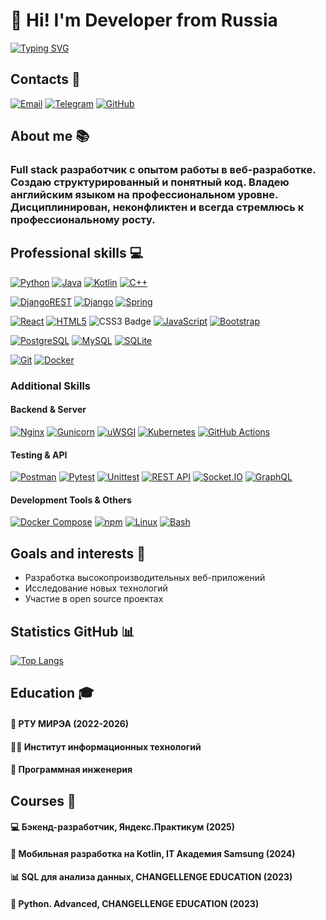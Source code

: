 # 👋 Hi! I'm Developer from Russia

[![Typing SVG](https://readme-typing-svg.herokuapp.com?font=Poppins&weight=600&size=25&pause=1000&color=1901BB&background=5A9DFF00&vCenter=true&width=435&height=35&lines=Full+Stack+Developer)](https://github.com/MishaAstanin)

## Contacts 📱
[![Email](https://img.shields.io/badge/Gmail-D14836.svg?style=for-the-badge&logo=gmail&logoColor=white)](mailto:misha100904@gmail.com)
[![Telegram](https://img.shields.io/badge/Telegram-2CA5E0.svg?style=for-the-badge&logo=telegram&logoColor=white)](https://t.me/MishaAstanin)
[![GitHub](https://img.shields.io/badge/GitHub-100000.svg?style=for-the-badge&logo=github&logoColor=white)](https://github.com/MishaAstanin)

## About me 📚
### Full stack разработчик с опытом работы в веб-разработке. Создаю структурированный и понятный код. Владею английским языком на профессиональном уровне. Дисциплинирован, неконфликтен и всегда стремлюсь к профессиональному росту.

## Professional skills 💻

[![Python](https://img.shields.io/badge/python-%2314354C.svg?style=for-the-badge&logo=python&logoColor=white)]()
[![Java](https://img.shields.io/badge/java-%23ED8B00.svg?style=for-the-badge&logo=openjdk&logoColor=white)]()
[![Kotlin](https://img.shields.io/badge/kotlin-%237F52FF.svg?style=for-the-badge&logo=kotlin&logoColor=white)]()
[![C++](https://img.shields.io/badge/c++-%2300599C.svg?style=for-the-badge&logo=c%2B%2B&logoColor=white)]()

[![DjangoREST](https://img.shields.io/badge/DJANGO-REST-ff1709?style=for-the-badge&logo=django&logoColor=white&color=ff1709&labelColor=gray)]()
[![Django](https://img.shields.io/badge/django-%23092E20.svg?style=for-the-badge&logo=django&logoColor=white)]()
[![Spring](https://img.shields.io/badge/spring-%236DB33F.svg?style=for-the-badge&logo=spring&logoColor=white)]()

[![React](https://img.shields.io/badge/react-%2320232a.svg?style=for-the-badge&logo=react&logoColor=%2361DAFB)]()
[![HTML5](https://img.shields.io/badge/html5-%23E34F26.svg?style=for-the-badge&logo=html5&logoColor=white)]()
![CSS3 Badge](https://img.shields.io/badge/css3-%231572B6.svg?style=for-the-badge&logo=css3&logoColor=white)
[![JavaScript](https://img.shields.io/badge/javascript-F7DF1E.svg?style=for-the-badge&logo=javascript&logoColor=black)]()
[![Bootstrap](https://img.shields.io/badge/bootstrap-%23563D7C.svg?style=for-the-badge&logo=bootstrap&logoColor=white)]()

[![PostgreSQL](https://img.shields.io/badge/postgresql-%23316192.svg?style=for-the-badge&logo=postgresql&logoColor=white)]()
[![MySQL](https://img.shields.io/badge/mysql-%2300f.svg?style=for-the-badge&logo=mysql&logoColor=white)]()
[![SQLite](https://img.shields.io/badge/sqlite-%2307405e.svg?style=for-the-badge&logo=sqlite&logoColor=white)]()

[![Git](https://img.shields.io/badge/git-%23F05033.svg?style=for-the-badge&logo=git&logoColor=white)]()
[![Docker](https://img.shields.io/badge/docker-%230db7ed.svg?style=for-the-badge&logo=docker&logoColor=white)]()

### Additional Skills

#### Backend & Server
[![Nginx](https://img.shields.io/badge/nginx-%2341B883.svg?style=for-the-badge&logo=nginx&logoColor=white)]()
[![Gunicorn](https://img.shields.io/badge/gunicorn-499848.svg?style=for-the-badge&logo=python&logoColor=white)]()
[![uWSGI](https://img.shields.io/badge/uWSGI-499848.svg?style=for-the-badge&logo=python&logoColor=white)]()
[![Kubernetes](https://img.shields.io/badge/kubernetes-%23326CE5.svg?style=for-the-badge&logo=kubernetes&logoColor=white)]()
[![GitHub Actions](https://img.shields.io/badge/github_actions-%232671E5.svg?style=for-the-badge&logo=githubactions&logoColor=white)]()

#### Testing & API
[![Postman](https://img.shields.io/badge/postman-%23FF6C37.svg?style=for-the-badge&logo=postman&logoColor=white)]()
[![Pytest](https://img.shields.io/badge/pytest-%23476A6F.svg?style=for-the-badge&logo=pytest&logoColor=white)]()
[![Unittest](https://img.shields.io/badge/unittest-%233776AB.svg?style=for-the-badge&logo=python&logoColor=white)]()
[![REST API](https://img.shields.io/badge/REST_API-6CC24A?style=for-the-badge&logo=postman&logoColor=white)]()
[![Socket.IO](https://img.shields.io/badge/WebSocket-339933?style=for-the-badge&logo=socketdotio&logoColor=white)]()
[![GraphQL](https://img.shields.io/badge/graphql-E10098.svg?style=for-the-badge&logo=graphql&logoColor=white)]()

#### Development Tools & Others
[![Docker Compose](https://img.shields.io/badge/docker_compose-%230db7ed.svg?style=for-the-badge&logo=docker&logoColor=white)]()
[![npm](https://img.shields.io/badge/npm-%23CB3837.svg?style=for-the-badge&logo=npm&logoColor=white)]()
[![Linux](https://img.shields.io/badge/linux-%235FCCF4.svg?style=for-the-badge&logo=linux&logoColor=white)]()
[![Bash](https://img.shields.io/badge/bash-%234EAA25.svg?style=for-the-badge&logo=gnu-bash&logoColor=white)]()

## Goals and interests 🎯
- Разработка высокопроизводительных веб-приложений
- Исследование новых технологий
- Участие в open source проектах

## Statistics GitHub 📊
[![Top Langs](https://github-readme-stats.vercel.app/api/top-langs/?username=MishaAstanin&hide_progress=true)]()

## Education 🎓

#### 🏫 РТУ МИРЭА (2022-2026)  
#### 👨‍💻 Институт информационных технологий  
#### 🔧 Программная инженерия  

## Courses 📜

#### 💻 Бэкенд-разработчик, Яндекс.Практикум (2025)  
#### 📱 Мобильная разработка на Kotlin, IT Академия Samsung (2024)  
#### 📊 SQL для анализа данных, CHANGELLENGE EDUCATION (2023)  
#### 🐍 Python. Advanced, CHANGELLENGE EDUCATION (2023)  
